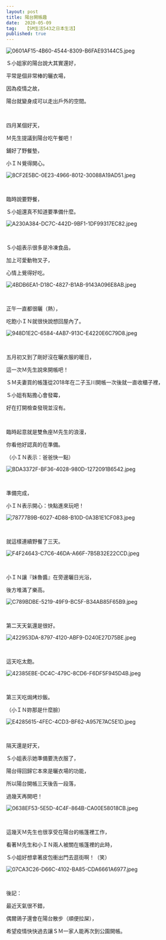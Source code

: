 ```yaml
---
layout: post
title: 陽台開帳趣
date:  2020-05-09
tag:   【SM生活543之日本生活】
published: true 
---
```

<p><img alt="0601AF15-4B60-4544-8309-B6FAE93144C5.jpeg" src="https://pic.pimg.tw/smlife543/1589027228-1449879781_n.jpg" title="0601AF15-4B60-4544-8309-B6FAE93144C5.jpeg"></p>

<p>Ｓ小姐家的陽台說大其實還好，</p>

<p>平常是個非常棒的曬衣場，</p>

<p>因為疫情之故，</p>

<p>陽台就變身成可以走出戶外的空間。</p>

<p>&nbsp;</p>

<p>四月某個好天，</p>

<p>Ｍ先生提議到陽台吃午餐吧！</p>

<p>鋪好了野餐墊，</p>

<p>小ＩＮ覺得開心。</p>

<p><img alt="8CF2E5BC-0E23-4966-8012-30088A19AD51.jpeg" src="https://pic.pimg.tw/smlife543/1589027287-3840932623_n.jpg" title="8CF2E5BC-0E23-4966-8012-30088A19AD51.jpeg"></p>

<p>&nbsp;</p>

<p>臨時說要野餐，</p>

<p>Ｓ小姐還真不知道要準備什麼。</p>

<p><img alt="A230A384-DC7C-442D-9BF1-1DF99317EC82.jpeg" src="https://pic.pimg.tw/smlife543/1589027286-3790477440_n.jpg" title="A230A384-DC7C-442D-9BF1-1DF99317EC82.jpeg"></p>

<p>&nbsp;</p>

<p>Ｓ小姐表示很多是冷凍食品，</p>

<p>加上可愛動物叉子，</p>

<p>心情上覺得好吃。</p>

<p><img alt="4BDB6EA1-D18C-4827-B1AB-9143A096E8AB.jpeg" src="https://pic.pimg.tw/smlife543/1589027287-4240877418_n.jpg" title="4BDB6EA1-D18C-4827-B1AB-9143A096E8AB.jpeg"></p>

<p>&nbsp;</p>

<p>正午一直都很曬（熱），</p>

<p>吃飽小ＩＮ就很快說想回屋內了。</p>

<p><img alt="948D1E2C-6584-4AB7-913C-E4220E6C79D8.jpeg" src="https://pic.pimg.tw/smlife543/1589027295-1906503448_n.jpg" title="948D1E2C-6584-4AB7-913C-E4220E6C79D8.jpeg"></p>

<p>&nbsp;</p>

<p>五月初又到了剛好沒在曬衣服的暖日，</p>

<p>這一次Ｍ先生說來開帳吧！</p>

<p>ＳＭ夫妻買的帳篷從2018年在二子玉川開帳一次後就一直收櫃子裡，</p>

<p>Ｓ小姐有點擔心會發霉，</p>

<p>好在打開檢查發現並沒有。</p>

<p>&nbsp;</p>

<p>臨時起意就是雙魚座Ｍ先生的浪漫，</p>

<p>你看他好認真的在準備。</p>

<p>（小ＩＮ表示：爸爸快一點）</p>

<p><img alt="BDA3372F-BF36-4028-980D-1272091B6542.jpeg" src="https://pic.pimg.tw/smlife543/1589027207-3019024251_n.jpg" title="BDA3372F-BF36-4028-980D-1272091B6542.jpeg"></p>

<p>&nbsp;</p>

<p>準備完成，</p>

<p>小ＩＮ表示開心：快點進來玩吧！</p>

<p><img alt="78777B9B-6027-4D88-B10D-0A3B1E1CF083.jpeg" src="https://pic.pimg.tw/smlife543/1589027224-815905877_n.jpg" title="78777B9B-6027-4D88-B10D-0A3B1E1CF083.jpeg"></p>

<p>&nbsp;</p>

<p>就這樣連續野餐了三天。</p>

<p><img alt="F4F24643-C7C6-46DA-A66F-7B5B32E22CCD.jpeg" src="https://pic.pimg.tw/smlife543/1589027206-1667437171_n.jpg" title="F4F24643-C7C6-46DA-A66F-7B5B32E22CCD.jpeg"></p>

<p>&nbsp;</p>

<p>小ＩＮ讓『妹魯醬』在旁邊曬日光浴，</p>

<p>後方堆滿了樂高。</p>

<p><img alt="C789BDBE-5219-49F9-BC5F-B34AB85F65B9.jpeg" src="https://pic.pimg.tw/smlife543/1589027223-634131472_n.jpg" title="C789BDBE-5219-49F9-BC5F-B34AB85F65B9.jpeg"></p>

<p>&nbsp;</p>

<p>第二天天氣還是很好。</p>

<p><img alt="422953DA-8797-4120-ABF9-D240E27D75BE.jpeg" src="https://pic.pimg.tw/smlife543/1589027232-2745116729_n.jpg" title="422953DA-8797-4120-ABF9-D240E27D75BE.jpeg"></p>

<p>&nbsp;</p>

<p>這天吃太飽。</p>

<p><img alt="42385EBE-DC4C-479C-8CD6-F6DF5F945D4B.jpeg" src="https://pic.pimg.tw/smlife543/1589027232-1631964495_n.jpg" title="42385EBE-DC4C-479C-8CD6-F6DF5F945D4B.jpeg"></p>

<p>&nbsp;</p>

<p>第三天吃焗烤炒飯。</p>

<p>（小ＩＮ妳那是什麼臉）</p>

<p><img alt="E4285615-4FEC-4CD3-BF62-A957E7AC5E1D.jpeg" src="https://pic.pimg.tw/smlife543/1589027240-1759002189_n.jpg" title="E4285615-4FEC-4CD3-BF62-A957E7AC5E1D.jpeg"></p>

<p>&nbsp;</p>

<p>隔天還是好天，</p>

<p>Ｓ小姐表示她準備要洗衣服了，</p>

<p>陽台得回歸它本來是曬衣場的功能，</p>

<p>所以陽台開帳三天後告一段落，</p>

<p>過幾天再開吧！</p>

<p><img alt="0638EF53-5E5D-4C4F-864B-CA00E58018CB.jpeg" src="https://pic.pimg.tw/smlife543/1589027228-3050956530_n.jpg" title="0638EF53-5E5D-4C4F-864B-CA00E58018CB.jpeg"></p>

<p>&nbsp;</p>

<p>這幾天Ｍ先生也很享受在陽台的帳篷裡工作，</p>

<p>看著Ｍ先生和小ＩＮ兩人被關在帳篷裡的此時，</p>

<p>Ｓ小姐好想拿著皮包衝出門去逛街啊！（笑）</p>

<p><img alt="07CA3C26-D66C-4102-BA85-CDA6661A6977.jpeg" src="https://pic.pimg.tw/smlife543/1589027210-2850809523_n.jpg" title="07CA3C26-D66C-4102-BA85-CDA6661A6977.jpeg"></p>

<p>&nbsp;</p>

<p>後記：</p>

<p>最近天氣很不錯，</p>

<p>偶爾鴿子還會在陽台散步（順便拉屎），</p>

<p>希望疫情快快過去讓ＳＭ一家人能再次到公園開帳。</p>

